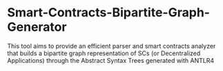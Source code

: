 # Smart-Contracts-Bipartite-Graph-Generator
This tool aims to provide an efficient parser and smart contracts analyzer that builds a bipartite graph representation of SCs (or Decentralized Applications) through the Abstract Syntax Trees generated with ANTLR4
